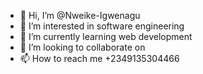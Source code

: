 - 👋 Hi, I’m @Nweike-Igwenagu
- 👀 I’m interested in software engineering
- 🌱 I’m currently learning web development
- 💞️ I’m looking to collaborate on 
- 📫 How to reach me +2349135304466
  

<!---
Nweike-Igwenagu/Nweike-Igwenagu is a ✨ special ✨ repository because its `README.md` (this file) appears on your GitHub profile.
You can click the Preview link to take a look at your changes.
--->

